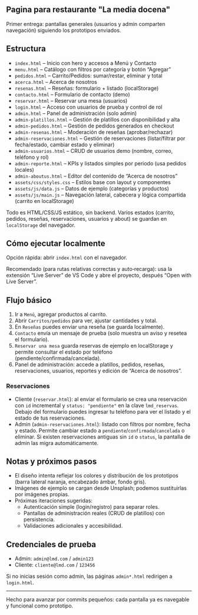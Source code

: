 ## Pagina para restaurante "La media docena"

Primer entrega: pantallas generales (usuarios y admin comparten navegación) siguiendo los prototipos enviados.

## Estructura

- `index.html` – Inicio con hero y accesos a Menú y Contacto
- `menu.html` – Catálogo con filtros por categoría y botón “Agregar”
- `pedidos.html` – Carrito/Pedidos: sumar/restar, eliminar y total
- `acerca.html` – Acerca de nosotros
- `resenas.html` – Reseñas: formulario + listado (localStorage)
- `contacto.html` – Formulario de contacto (demo)
- `reservar.html` – Reservar una mesa (usuarios)
- `login.html` – Acceso con usuarios de prueba y control de rol
- `admin.html` – Panel de administración (solo admin)
- `admin-platillos.html` – Gestión de platillos con disponibilidad y alta
- `admin-pedidos.html` – Gestión de pedidos generados en checkout
- `admin-resenas.html` – Moderación de reseñas (aprobar/rechazar)
- `admin-reservaciones.html` – Gestión de reservaciones (listar/filtrar por fecha/estado, cambiar estado y eliminar)
- `admin-usuarios.html` – CRUD de usuarios demo (nombre, correo, teléfono y rol)
- `admin-reporte.html` – KPIs y listados simples por periodo (usa pedidos locales)
- `admin-aboutus.html` – Editor del contenido de “Acerca de nosotros”
- `assets/css/styles.css` – Estilos base con layout y componentes
- `assets/js/data.js` – Datos de ejemplo (categorías y productos)
- `assets/js/main.js` – Navegación lateral, cabecera y lógica compartida (carrito en localStorage)

Todo es HTML/CSS/JS estático, sin backend. Varios estados (carrito, pedidos, reseñas, reservaciones, usuarios y about) se guardan en `localStorage` del navegador.

## Cómo ejecutar localmente

Opción rápida: abrir `index.html` con el navegador.

Recomendado (para rutas relativas correctas y auto‑recarga): usa la extensión “Live Server” de VS Code y abre el proyecto, después “Open with Live Server”.

## Flujo básico

1. Ir a `Menú`, agregar productos al carrito.
2. Abrir `Carritos/pedidos` para ver, ajustar cantidades y total.
3. En `Reseñas` puedes enviar una reseña (se guarda localmente).
4. `Contacto` envía un mensaje de prueba (solo muestra un aviso y resetea el formulario).
5. `Reservar una mesa` guarda reservas de ejemplo en localStorage y permite consultar el estado por teléfono (pendiente/confirmada/cancelada).
6. Panel de administración: accede a platillos, pedidos, reseñas, reservaciones, usuarios, reportes y edición de “Acerca de nosotros”.

### Reservaciones

- Cliente (`reservar.html`): al enviar el formulario se crea una reservación con `id` incremental y `status: "pendiente"` en la clave `lmd_reservas`. Debajo del formulario puedes ingresar tu teléfono para ver el listado y el estado de tus reservaciones.
- Admin (`admin-reservaciones.html`): listado con filtros por nombre, fecha y estado. Permite cambiar estado a `pendiente`/`confirmada`/`cancelada` o eliminar. Si existen reservaciones antiguas sin `id` o `status`, la pantalla de admin las migra automáticamente.

## Notas y próximos pasos

- El diseño intenta reflejar los colores y distribución de los prototipos (barra lateral naranja, encabezado ámbar, fondo gris).
- Imágenes de ejemplo se cargan desde Unsplash; podemos sustituirlas por imágenes propias.
- Próximas iteraciones sugeridas:
	- Autenticación simple (login/registro) para separar roles.
	- Pantallas de administración reales (CRUD de platillos) con persistencia.
	- Validaciones adicionales y accesibilidad.

## Credenciales de prueba

- Admin: `admin@lmd.com` / `admin123`
- Cliente: `cliente@lmd.com` / `123456`

Si no inicias sesión como admin, las páginas `admin*.html` redirigen a `login.html`.

---

Hecho para avanzar por commits pequeños: cada pantalla ya es navegable y funcional como prototipo.